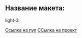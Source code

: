 ## Название макета:
light-3

[Ссылка на пул](https://github.com/Gnom204/movies-explorer-frontend/pull/19) 
[ССылка на проект](https://dipgnom.nomoreparties.sbs)

